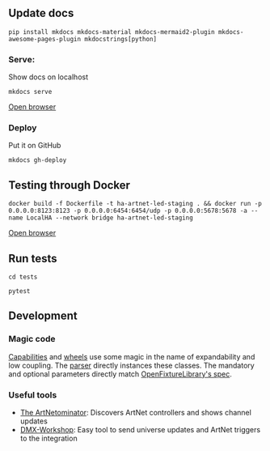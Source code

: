 ## Update docs

`pip install mkdocs mkdocs-material mkdocs-mermaid2-plugin mkdocs-awesome-pages-plugin mkdocstrings[python]`

### Serve:

Show docs on localhost

```shell
mkdocs serve
```
[Open browser](http://localhost:8000/) 

### Deploy

Put it on GitHub

```shell
mkdocs gh-deploy
```

## Testing through Docker

```shell
docker build -f Dockerfile -t ha-artnet-led-staging . && docker run -p 0.0.0.0:8123:8123 -p 0.0.0.0:6454:6454/udp -p 0.0.0.0:5678:5678 -a --name LocalHA --network bridge ha-artnet-led-staging
``` 

[Open browser](http://localhost:8123/)

## Run tests

```shell
cd tests
```

```shell
pytest
```

## Development

### Magic code

[Capabilities](custom_components/artnet_led/fixture/capability.py) and [wheels](custom_components/artnet_led/fixture/wheel.py) use some magic in the name of expandability and low coupling.
The [parser](custom_components/artnet_led/fixture/parser.py) directly instances these classes.
The mandatory and optional parameters directly match [OpenFixtureLibrary's spec](https://github.com/OpenLightingProject/open-fixture-library/blob/master/docs/capability-types.md).

### Useful tools

* [The ArtNetominator](https://www.lightjams.com/artnetominator/): Discovers ArtNet controllers and shows channel updates
* [DMX-Workshop](https://singularity-uk.com/product/dmx-workshop/): Easy tool to send universe updates and ArtNet triggers to the integration